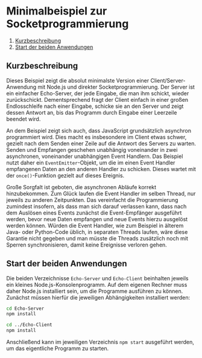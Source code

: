 Minimalbeispiel zur Socketprogrammierung
========================================

 1. [Kurzbeschreibung](#kurzbeschreibung)
 1. [Start der beiden Anwendungen](#start-der-beiden-anwendungen)

Kurzbeschreibung
----------------

Dieses Beispiel zeigt die absolut minimalste Version einer Client/Server-Anwendung mit
Node.js und direkter Socketprogrammierung. Der Server ist ein einfacher Echo-Server,
der jede Eingabe, die man ihm schickt, wieder zurückschickt. Dementsprechend fragt der
Client einfach in einer großen Endlosschleife nach einer Eingabe, schicke sie an den
Server und zeigt dessen Antwort an, bis das Programm durch Eingabe einer Leerzeile
beendet wird.

An dem Beispiel zeigt sich auch, dass JavaScript grundsätzlich asynchron programmiert
wird. Dies macht es insbesondere im Client etwas schwer, gezielt nach dem Senden einer
Zeile auf die Antwort des Servers zu warten. Senden und Empfangen geschehen unabhängig
voneinander in zwei asynchronen, voneinander unabhängigen Event Handlern. Das Beispiel
nutzt daher ein `EventEmitter`-Objekt, um die im einen Event Handler empfangenen Daten
an den anderen Handler zu schicken. Dieses wartet mit der `once()`-Funktion gezielt auf
dieses Ereignis.

Große Sorgfalt ist geboten, die asynchronen Abläufe korrekt hinzubekommen. Zum Glück
laufen die Event Handler im selben Thread, nur jeweils zu anderen Zeitpunkten. Das
vereinfacht die Programmierung zumindest insofern, als dass man sich darauf verlassen
kann, dass nach dem Auslösen eines Events zunächst die Event-Empfänger ausgeführt werden,
bevor neue Daten empfangen und neue Events hierzu ausgelöst werden können. Würden die
Event Handler, wie zum Beispiel in älterem Java- oder Python-Code üblich, in separaten
Threads laufen, wäre diese Garantie nicht gegeben und man müsste die Threads zusätzlich
noch mit Sperren synchronisieren, damit keine Ereignisse verloren gehen.

Start der beiden Anwendungen
----------------------------

Die beiden Verzeichnisse `Echo-Server` und `Echo-Client` beinhalten jeweils ein kleines
Node.js-Konsolenprogramm. Auf dem eigenen Rechner muss daher Node.js  installiert sein,
um die Programme ausführen zu können. Zunächst müssen hierfür die jeweiligen Abhängigkeiten
installiert werden:

```sh
cd Echo-Server
npm install

cd ../Echo-Client
npm install
```

Anschließend kann im jeweiligen Verzeichnis `npm start` ausgeführt werden, um das eigentliche
Programm zu starten.
